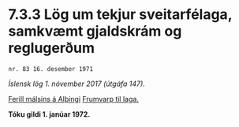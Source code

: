 # 7.3.3 Lög um tekjur sveitarfélaga, samkvæmt gjaldskrám og reglugerðum

`nr. 83 16. desember 1971`

_Íslensk lög 1. nóvember 2017 (útgáfa 147)._

[Ferill málsins á Alþingi](https://www.althingi.is/thingstorf/thingmalalistar-eftir-thingum/ferill/?ltg=92&mnr=8)
[Frumvarp til laga.](https://www.althingi.is/altext/92/s/pdf/0008.pdf)

**Tóku gildi 1. janúar 1972.**

